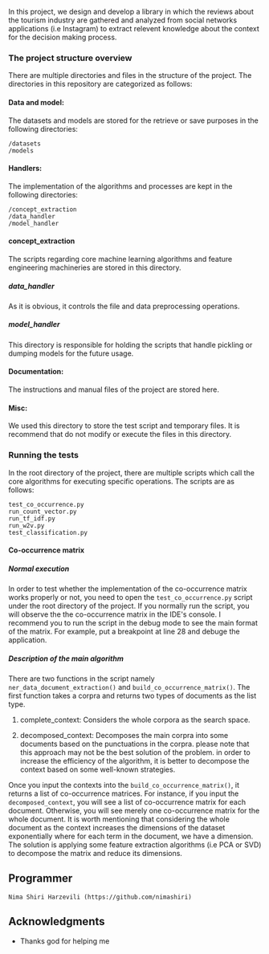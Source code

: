 In this project, we design and develop a library in which the reviews about the tourism industry are gathered and analyzed from social networks applications (i.e Instagram) to extract relevent knowledge about the context for the decision making process. 

### The project structure overview
There are multiple directories and files in the structure of the project. The directories in this repository are categorized as follows:

#### Data and model:
The datasets and models are stored for the retrieve or save purposes in the following directories:
```
/datasets
/models
```
#### Handlers:
The implementation of the algorithms and processes are kept in the following directories:
```
/concept_extraction
/data_handler
/model_handler
```
#### concept_extraction
The scripts regarding core machine learning algorithms and feature engineering machineries are stored in this directory.
##### data_handler
As it is obvious, it controls the file and data preprocessing operations.
##### model_handler
This directory is responsible for holding the scripts that handle pickling or dumping models for the future usage. 

#### Documentation:
The instructions and manual files of the project are stored here.

#### Misc:
We used this directory to store the test script and temporary files. It is recommend that do not modify or execute the files in this directory.

### Running the tests
In the root directory of the project, there are multiple scripts which call the core algorithms for executing specific operations. The scripts are as follows:
```
test_co_occurrence.py
run_count_vector.py
run_tf_idf.py
run_w2v.py
test_classification.py
```

#### Co-occurrence matrix 

##### Normal execution
In order to test whether the implementation of the co-occurrence matrix works properly
or not, you need to open the ``test_co_occurrence.py`` script under the root directory
of the project. If you normally run the script, you will observe the the co-occurrence matrix in 
the IDE's console. I recommend you to run the script in the debug mode to see the main format of
the matrix. For example, put a breakpoint at line 28 and debuge the application. 

##### Description of the main algorithm

There are two functions in the script namely ``ner_data_document_extraction()`` 
and ``build_co_occurrence_matrix()``. The first function takes a corpra and returns two types of documents as the list type.

1) complete_context:
Considers the whole corpora as the search space.

2) decomposed_context:
Decomposes the main corpra into some documents based on the punctuations in the corpra.
please note that this approach may not be the best solution of the problem.
in order to increase the efficiency of the algorithm, it is better to decompose the context
based on some well-known strategies. 

Once you input the contexts into the ``build_co_occurrence_matrix()``, it returns a list of 
co-occurrence matrices. For instance, if you input the ``decomposed_context``, you will see a list of 
co-occurrence matrix for each document. Otherwise, you will see merely one co-occurrence matrix for the whole document. 
It is worth mentioning that considering the whole document as the context increases the dimensions of the dataset exponentially where for each term in the document, we have a dimension. The solution is
applying some feature extraction algorithms (i.e PCA or SVD) to decompose the matrix and reduce its dimensions. 
 
 ## Programmer
```
Nima Shiri Harzevili (https://github.com/nimashiri)
```
## Acknowledgments

* Thanks god for helping me
